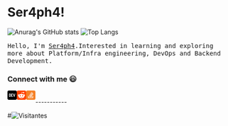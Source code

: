 # Ser4ph4!
![Anurag's GitHub stats](https://github-readme-stats.vercel.app/api?username=Ser4ph4&show_icons=true&theme=tokyonight)
![Top Langs](https://github-readme-stats.vercel.app/api/top-langs/?username=Ser4ph4&theme=tokyonight)
<p>
  <!-- <img src="https://raw.githubusercontent.com/coderjojo/coderjojo/master/img/github.gif" width=100>
  <br><br> -->
  <samp>
    Hello, I'm <a href="https://github.com/Ser4ph4/Ser4ph4)">Ser4ph4</a>.Interested in learning and exploring more about Platform/Infra engineering, DevOps and Backend Development. 
  </samp>
</p>

### Connect with me :smiley:

<a href="https://dev.to/ser4ph4">
  <img align="left" alt="Vedant Jajoo DEV" width="21px" src="https://raw.githubusercontent.com/edent/SuperTinyIcons/099dc12b59179d07d534069bc8551718f786d91a/images/svg/dev_to.svg" />
</a><a href="https://www.reddit.com/user/Rodrigo-SQL">
  <img align="left" alt="Ser4ph4" width="21px" src="https://raw.githubusercontent.com/edent/SuperTinyIcons/099dc12b59179d07d534069bc8551718f786d91a/images/svg/reddit.svg" />
</a><a href="https://stackoverflow.com/users/15271282/rodrigosql">
  <img align="left" alt="Ser4ph4" width="21px" src="https://raw.githubusercontent.com/edent/SuperTinyIcons/784bea3c3aba6ca5173e3e172d0f5507e7714230/images/svg/stackoverflow.svg" />
</a>
<br>
-----------<P>
  
#![Visitantes](https://visitor-badge.glitch.me/badge?page_id=Ser4ph4.visitor-badge&left_text=Visitantes)




